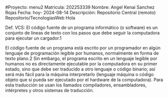 #Proyecto: menu2
Matricula: 202253339
Nombre: Angel Kenai Sanchez Rojas
Fecha: hoy- 2024-08-14
Descripción: Repositorio Central (remoto)
Repositorio/TecnologiasWeb
Hola

Def. VCS:
El código fuente de un programa informático (o software) es un conjunto de líneas de texto con los pasos que debe seguir la computadora para ejecutar un cargador.1​

El código fuente de un programa está escrito por un programador en algún lenguaje de programación legible por humanos, normalmente en forma de texto plano.2​ Sin embargo, el programa escrito en un lenguaje legible por humanos no es directamente ejecutable por la computadora en su primer estado, sino que debe ser traducido a otro lenguaje o código binario; así será más fácil para la máquina interpretarlo (lenguaje máquina o código objeto que sí pueda ser ejecutado por el hardware de la computadora). Para esta traducción se usan los llamados compiladores, ensambladores, intérpretes y otros sistemas de traducción.